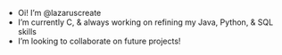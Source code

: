 - Oi! I’m @lazaruscreate
- I’m currently C, & always working on refining my Java, Python, & SQL skills
- I’m looking to collaborate on future projects!


<!---
lazaruscreate/lazaruscreate is a ✨ special ✨ repository because its `README.md` (this file) appears on your GitHub profile.
You can click the Preview link to take a look at your changes.
--->

